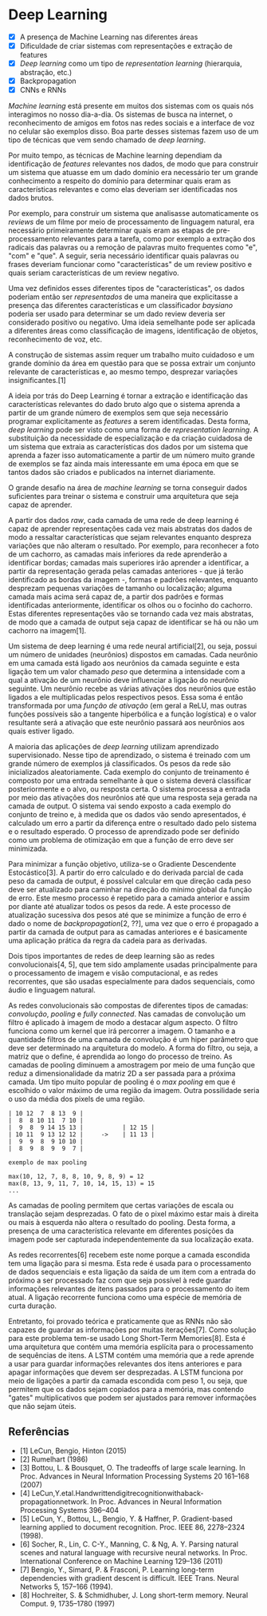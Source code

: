 # Deep Learning

- [x] A presença de Machine Learning nas diferentes áreas
- [x] Dificuldade de criar sistemas com representações e extração de features
- [x] _Deep learning_ como um tipo de _representation learning_ (hierarquia, abstração, etc.)
- [x] Backpropagation
- [x] CNNs e RNNs

_Machine learning_ está presente em muitos dos sistemas com os quais nós interagimos no nosso dia-a-dia. Os sistemas de busca na internet, o reconhecimento de amigos em fotos nas redes sociais e a interface de voz no celular são exemplos disso. Boa parte desses sistemas fazem uso de um tipo de técnicas que vem sendo chamado de _deep learning_.

Por muito tempo, as técnicas de Machine learning dependiam da identificação de _features_ relevantes nos dados, de modo que para construir um sistema que atuasse em um dado domínio era necessário ter um grande conhecimento a respeito do domínio para determinar quais eram as características relevantes e como elas deveriam ser identificadas nos dados brutos.

Por exemplo, para construir um sistema que analisasse automaticamente os _reviews_ de um filme por meio de processamento de linguagem natural, era necessário primeiramente determinar quais eram as etapas de pre-processamento relevantes para a tarefa, como por exemplo a extração dos radicais das palavras ou a remoção de palavras muito frequentes como "e", "com" e "que". A seguir, seria necessário identificar quais palavras ou frases deveriam funcionar como "características" de um review positivo e quais seriam características de um review negativo.

Uma vez definidos esses diferentes tipos de "características", os dados poderiam então ser *representados* de uma maneira que explicitasse a presença das diferentes características e um classificador _baysiano_ poderia ser usado para determinar se um dado review deveria ser considerado positivo ou negativo.
Uma ideia semelhante pode ser aplicada a diferentes áreas como classificação de imagens, identificação de objetos, reconhecimento de voz, etc.

A construção de sistemas assim requer um trabalho muito cuidadoso e um grande domínio da área em questão para que se possa extrair um conjunto relevante de características e, ao mesmo tempo, desprezar variações insignificantes.[1]

A ideia por trás do Deep Learning é tornar a extração e identificação das características relevantes do dado bruto algo que o sistema aprenda a partir de um grande número de exemplos sem que seja necessário programar explicitamente as _features_ a serem identificadas. Desta forma, _deep learning_ pode ser visto como uma forma de _representation learning_. A substituição da necessidade de especialização e da criação cuidadosa de um sistema que extraia as características dos dados por um sistema que aprenda a fazer isso automaticamente a partir de um número muito grande de exemplos se faz ainda mais interessante em uma época em que se tantos dados são criados e publicados na internet diariamente.

O grande desafio na área de _machine learning_ se torna conseguir dados suficientes para treinar o sistema e construir uma arquitetura que seja capaz de aprender.

A partir dos dados _raw_, cada camada de uma rede de deep learning é capaz de aprender representações cada vez mais abstratas dos dados de modo a ressaltar características que sejam relevantes enquanto despreza variações que não alteram o resultado. Por exemplo, para reconhecer a foto de um cachorro, as camadas mais inferiores da rede aprenderão a identificar bordas; camadas mais superiores irão aprender a identificar, a partir da representação gerada pelas camadas anteriores - que já terão identificado as bordas da imagem -, formas e padrões relevantes, enquanto desprezam pequenas variações de tamanho ou localização; alguma camada mais acima será capaz de, a partir dos padrões e formas identificadas anteriormente, identificar os olhos ou o focinho do cachorro. Estas diferentes representações vão se tornando cada vez mais abstratas, de modo que a camada de output seja capaz de identificar se há ou não um cachorro na imagem[1].

Um sistema de deep learning é uma rede neural artificial[2], ou seja, possui um número de unidades (neurônios) dispostos em camadas. Cada neurônio em uma camada está ligado aos neurônios da camada seguinte e esta ligação tem um valor chamado _peso_ que determina a intensidade com a qual a ativação de um neurônio deve influenciar a ligação do neurônio seguinte. Um neurônio recebe as várias ativações dos neurônios que estão ligados a ele multiplicadas pelos respectivos pesos. Essa soma é então transformada por uma _função de ativação_ (em geral a ReLU, mas outras funções possíveis são a tangente hiperbólica e a função logística) e o valor resultante será a ativação que este neurônio passará aos neurônios aos quais estiver ligado.

A maioria das aplicações de _deep learning_ utilizam aprendizado supervisionado. Nesse tipo de aprendizado, o sistema é treinado com um grande número de exemplos já classificados. Os pesos da rede são inicializados aleatoriamente. Cada exemplo do conjunto de treinamento é composto por uma entrada semelhante à que o sistema deverá classificar posteriormente e o alvo, ou resposta certa. O sistema processa a entrada por meio das ativações dos neurônios até que uma resposta seja gerada na camada de output. O sistema vai sendo exposto a cada exemplo do conjunto de treino e, à medida que os dados vão sendo apresentados, é calculado um erro a partir da diferença entre o resultado dado pelo sistema e o resultado esperado. O processo de aprendizado pode ser definido como um problema de otimização em que a função de erro deve ser minimizada.

Para minimizar a função objetivo, utiliza-se o Gradiente Descendente Estocástico[3]. A partir do erro calculado e do derivada parcial de cada peso da camada de output, é possível calcular em que direção cada peso deve ser atualizado para caminhar na direção do mínimo global da função de erro. Este mesmo processo é repetido para a camada anterior e assim por diante até atualizar todos os pesos da rede. A este processo de atualização sucessiva dos pesos até que se minimize a função de erro é dado o nome de _backpropagation_[2, ??], uma vez que o erro é propagado a partir da camada de output para as camadas anteriores e é basicamente uma aplicação prática da regra da cadeia para as derivadas.

Dois tipos importantes de redes de deep learning são as redes convolucionais[4, 5], que tem sido amplamente usadas principalmente para o processamento de imagem e visão computacional, e as redes recorrentes, que são usadas especialmente para dados sequenciais, como áudio e linguagem natural.

As redes convolucionais são compostas de diferentes tipos de camadas: _convolução_, _pooling_ e _fully connected_. Nas camadas de convolução um filtro é aplicado à imagem de modo a destacar algum aspecto. O filtro funciona como um kernel que irá percorrer a imagem. O tamanho e a quantidade filtros de uma camada de convolução é um hiper parâmetro que deve ser determinado na arquitetura do modelo. A forma do filtro, ou seja, a matriz que o define, é aprendida ao longo do processo de treino. As camadas de pooling diminuem a amostragem por meio de uma função que reduz a dimensionalidade da matriz 2D a ser passada para a próxima camada. Um tipo muito popular de pooling é o _max pooling_ em que é escolhido o valor máximo de uma região da imagem. Outra possilidade seria o uso da média dos pixels de uma região.

```
| 10 12  7  8 13  9 | 
|  8  8 10 11  7 10 |
|  9  8  9 14 15 13 |           | 12 15 |
| 10 11  9 13 12 12 |     ->    | 11 13 |
|  9  9  8  9 10 10 |
|  8  9  8  9  9  7 |  

exemplo de max pooling

max(10, 12, 7, 8, 8, 10, 9, 8, 9) = 12
max(8, 13, 9, 11, 7, 10, 14, 15, 13) = 15
...
```

As camadas de pooling permitem que certas variações de escala ou translação sejam desprezadas. O fato de o pixel máximo estar mais à direita ou mais à esquerda não altera o resultado do pooling. Desta forma, a presença de uma característica relevante em diferentes posições da imagem pode ser capturada independentemente da sua localização exata.

As redes recorrentes[6] recebem este nome porque a camada escondida tem uma ligação para si mesma. Esta rede é usada para o processamento de dados sequenciais e esta ligação da saída de um item com a entrada do próximo a ser processado faz com que seja possível à rede guardar informações relevantes de itens passados para o processamento do item atual. A ligação recorrente funciona como uma espécie de memória de curta duração.

Entretanto, foi provado teórica e praticamente que as RNNs não são capazes de guardar as informações por muitas iterações[7]. Como solução para este problema tem-se usado Long Short-Term Memories[8]. Esta é uma arquitetura que contém uma memória esplícita para o processamento de sequências de itens. A LSTM contém uma memória que a rede aprende a usar para guardar informações relevantes dos itens anteriores e para apagar informações que devem ser desprezadas. A LSTM funciona por meio de ligações a partir da camada escondida com peso 1, ou seja, que permitem que os dados sejam copiados para a memória, mas contendo "gates" multiplicativos que podem ser ajustados para remover informações que não sejam úteis.


## Referências
- [1] LeCun, Bengio, Hinton (2015)
- [2] Rumelhart (1986)
- [3] Bottou, L. & Bousquet, O. The tradeoffs of large scale learning. In Proc. Advances in Neural Information Processing Systems 20 161–168 (2007)
- [4] LeCun,Y.etal.Handwrittendigitrecognitionwithaback-propagationnetwork. In Proc. Advances in Neural Information Processing Systems 396–404
- [5] LeCun, Y., Bottou, L., Bengio, Y. & Haffner, P. Gradient-based learning applied to document recognition. Proc. IEEE 86, 2278–2324 (1998).
- [6] Socher, R., Lin, C. C-Y., Manning, C. & Ng, A. Y. Parsing natural scenes andnatural language with recursive neural networks. In Proc. InternationalConference on Machine Learning 129–136 (2011)
- [7] Bengio, Y., Simard, P. & Frasconi, P. Learning long-term dependencies withgradient descent is difficult. IEEE Trans. Neural Networks 5, 157–166 (1994).
- [8] Hochreiter, S. & Schmidhuber, J. Long short-term memory. Neural Comput. 9,1735–1780 (1997)
